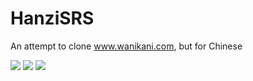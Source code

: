 # HanziSRS
An attempt to clone www.wanikani.com, but for Chinese

<img src="https://i.imgur.com/FUtra1c.png">
<img src="https://i.imgur.com/jBVEYE9.png">
<img src="https://i.imgur.com/ud8p0qa.png">
